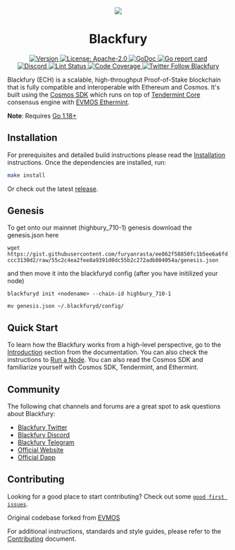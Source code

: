 <!--
parent:
  order: false
-->

<div align="center">
  <img src="https://user-images.githubusercontent.com/102999403/161656793-7a826432-de47-46ea-b212-72907f462b7d.gif" />
  <h1> Blackfury </h1>
</div>

<!-- TODO: add banner -->
<!-- ![banner](docs/ethermint.jpg) -->

<div align="center">
  <a href="https://github.com/furyanrasta/blackfury/releases/latest">
    <img alt="Version" src="https://img.shields.io/github/tag/furyanrasta/blackfury.svg" />
  </a>
  <a href="https://github.com/furyanrasta/blackfury/blob/main/LICENSE">
    <img alt="License: Apache-2.0" src="https://img.shields.io/github/license/furyanrasta/blackfury.svg" />
  </a>
  <a href="https://pkg.go.dev/github.com/furyanrasta/blackfury">
    <img alt="GoDoc" src="https://godoc.org/github.com/furyanrasta/blackfury?status.svg" />
  </a>
  <a href="https://goreportcard.com/report/github.com/furyanrasta/blackfury">
    <img alt="Go report card" src="https://goreportcard.com/badge/github.com/furyanrasta/blackfury"/>
  </a>
</div>
<div align="center">
  <a href="https://discord.gg/ArXNfK99ae">
    <img alt="Discord" src="https://img.shields.io/discord/962917488180490250.svg" />
  </a>
  <a href="https://github.com/furyanrasta/blackfury/actions?query=branch%3Amain+workflow%3ALint">
    <img alt="Lint Status" src="https://github.com/furyanrasta/blackfury/actions/workflows/lint.yml/badge.svg?branch=main" />
  </a>
  <a href="https://codecov.io/gh/furyanrasta/blackfury">
    <img alt="Code Coverage" src="https://codecov.io/gh/furyanrasta/blackfury/branch/main/graph/badge.svg" />
  </a>
  <a href="https://twitter.com/BlackfuryFDN">
    <img alt="Twitter Follow Blackfury" src="https://img.shields.io/twitter/follow/BlackfuryFDN"/>
  </a>
</div>

Blackfury (ECH) is a scalable, high-throughput Proof-of-Stake blockchain that is fully compatible and
interoperable with Ethereum and Cosmos. It's built using the [Cosmos SDK](https://github.com/cosmos/cosmos-sdk/) which runs on top of [Tendermint Core](https://github.com/tendermint/tendermint) consensus engine with [EVMOS Ethermint](https://github.com/evmos/ethermint).

**Note**: Requires [Go 1.18+](https://golang.org/dl/)

## Installation

For prerequisites and detailed build instructions please read the [Installation](https://docs.ech.network) instructions. Once the dependencies are installed, run:

```bash
make install
```

Or check out the latest [release](https://github.com/furyanrasta/blackfury/releases).

## Genesis
To get onto our mainnet (highbury_710-1) genesis download the genesis.json here

`wget https://gist.githubusercontent.com/furyanrasta/ee862f58850fc1b5ee6a6fdccc3130d2/raw/55c2c4ea2fee8a9391d0dc55b2c272adb804054a/genesis.json`

and then move it into the blackfuryd config (after you have initilized your node)

`blackfuryd init <nodename> --chain-id highbury_710-1`

`mv genesis.json ~/.blackfuryd/config/`

## Quick Start

To learn how the Blackfury works from a high-level perspective, go to the [Introduction](https://docs.ech.network) section from the documentation. You can also check the instructions to [Run a Node](https://docs.ech.network). You can also read the Cosmos SDK and familiarize yourself with Cosmos SDK, Tendermint, and Ethermint.

## Community

The following chat channels and forums are a great spot to ask questions about Blackfury:

- [Blackfury Twitter](https://twitter.com/BlackfuryFDN)
- [Blackfury Discord](https://discord.gg/ArXNfK99ae)
- [Blackfury Telegram](https://t.me/blackfuryANN)
- [Official Website](https://ech.network)
- [Official Dapp](https://app.ech.network)

## Contributing

Looking for a good place to start contributing? Check out some [`good first issues`](https://github.com/furyanrasta/blackfury/issues?q=is%3Aopen+is%3Aissue+label%3A%22good+first+issue%22).

Original codebase forked from [EVMOS](https://github.com/evmos/evmos)

For additional instructions, standards and style guides, please refer to the [Contributing](./CONTRIBUTING.md) document.
